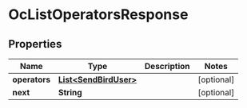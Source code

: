 

# OcListOperatorsResponse


## Properties

Name | Type | Description | Notes
------------ | ------------- | ------------- | -------------
**operators** | [**List&lt;SendBirdUser&gt;**](SendBirdUser.md) |  |  [optional]
**next** | **String** |  |  [optional]



